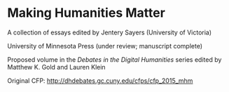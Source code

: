 # Making Humanities Matter

A collection of essays edited by Jentery Sayers (University of Victoria) 

University of Minnesota Press (under review; manuscript complete) 

Proposed volume in the *Debates in the Digital Humanities* series edited by Matthew K. Gold and Lauren Klein 

Original CFP: http://dhdebates.gc.cuny.edu/cfps/cfp_2015_mhm
